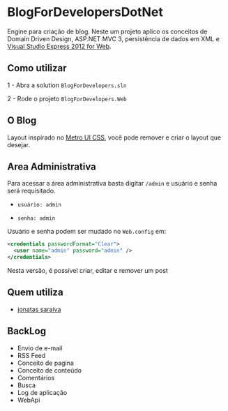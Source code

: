 BlogForDevelopersDotNet
=======================

Engine para criação de blog. Neste um projeto aplico os conceitos de Domain Driven Design, ASP.NET MVC 3, persistência de dados em XML e [Visual Studio Express 2012 for Web](http://www.microsoft.com/visualstudio/eng/downloads#d-2012-express).

Como utilizar
-------------
1 - Abra a solution ``BlogForDevelopers.sln``

2 - Rode o projeto ``BlogForDevelopers.Web``

O Blog
------
Layout inspirado no [Metro UI CSS](http://metroui.org.ua/), você pode remover e criar o layout que desejar. 

Area Administrativa
-------------------
Para acessar a área administrativa basta digitar ``/admin`` e usuário e senha será requisitado.

* ``usuário: admin``

* ``senha: admin``

Usuário e senha podem ser mudado no ``Web.config`` em:
```xml
<credentials passwordFormat="Clear">
  <user name="admin" password="admin" />
</credentials>
```

Nesta versão, é possível criar, editar e remover um post

Quem utiliza
-----------
* [jonatas saraiva](http://jonatassaraiva.net)

BackLog
----------------
* Envio de e-mail
* RSS Feed
* Conceito de pagina
* Conceito de conteúdo
* Comentários
* Busca
* Log de aplicação
* WebApi